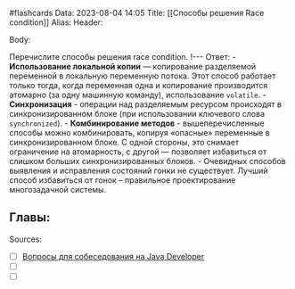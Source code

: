 #flashcards
Data: 2023-08-04 14:05
Title: [[Способы решения Race condition]]
Alias:
Header:




Body:


Перечислите способы решения race condition.
!---
Ответ:
	- **Использование локальной копии** — копирование разделяемой переменной в локальную переменную потока. Этот способ работает только тогда, когда переменная одна и копирование производится атомарно (за одну машинную команду), использование `volatile`.
	- **Синхронизация** - операции над разделяемым ресурсом происходят в синхронизированном блоке (при использовании ключевого слова `synchronized`).
	- **Комбинирование методов** - вышеперечисленные способы можно комбинировать, копируя «опасные» переменные в синхронизированном блоке. С одной стороны, это снимает ограничение на атомарность, с другой — позволяет избавиться от слишком больших синхронизированных блоков.
	- Очевидных способов выявления и исправления состояний гонки не существует. Лучший способ избавиться от гонок – правильное проектирование многозадачной системы.
<!--SR:!2023-11-05,10,270-->




Главы:
-


Sources:
- [ ] [Вопросы для собеседования на Java Developer](https://github.com/enhorse/java-interview/blob/master/README.md#%D0%9E%D0%9E%D0%9F)
- [ ] []()
- [ ] []()
